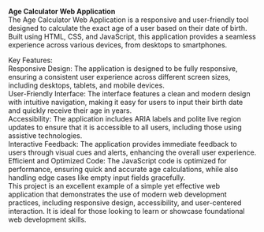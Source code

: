 
<b> Age Calculator Web Application</b><br>
The Age Calculator Web Application is a responsive and user-friendly tool designed to calculate the exact age of a user based on their date of birth. Built using HTML, CSS, and JavaScript, this application provides a seamless experience across various devices, from desktops to smartphones.<br>

Key Features:<br>
Responsive Design: The application is designed to be fully responsive, ensuring a consistent user experience across different screen sizes, including desktops, tablets, and mobile devices.<br>
User-Friendly Interface: The interface features a clean and modern design with intuitive navigation, making it easy for users to input their birth date and quickly receive their age in years.<br>
Accessibility: The application includes ARIA labels and polite live region updates to ensure that it is accessible to all users, including those using assistive technologies.<br>
Interactive Feedback: The application provides immediate feedback to users through visual cues and alerts, enhancing the overall user experience.<br>
Efficient and Optimized Code: The JavaScript code is optimized for performance, ensuring quick and accurate age calculations, while also handling edge cases like empty input fields gracefully.<br>
This project is an excellent example of a simple yet effective web application that demonstrates the use of modern web development practices, including responsive design, accessibility, and user-centered interaction. It is ideal for those looking to learn or showcase foundational web development skills.
